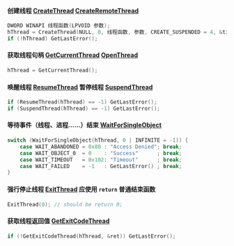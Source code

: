 #### 创建线程 [CreateThread](https://docs.microsoft.com/en-us/windows/win32/api/processthreadsapi/nf-processthreadsapi-createthread) [CreateRemoteThread](https://docs.microsoft.com/en-us/windows/win32/api/processthreadsapi/nf-processthreadsapi-createremotethread)

```cpp
DWORD WINAPI 线程函数(LPVOID 参数);
hThread = CreateThread(NULL, 0, 线程函数, 参数, CREATE_SUSPENDED = 4, &tid);
if (!hThread) GetLastError();
```

#### 获取线程句柄 [GetCurrentThread](https://docs.microsoft.com/en-us/windows/win32/api/processthreadsapi/nf-processthreadsapi-getcurrentthread) [OpenThread](https://docs.microsoft.com/en-us/windows/win32/api/processthreadsapi/nf-processthreadsapi-openthread)

```cpp
hThread = GetCurrentThread();
```

#### 唤醒线程 [ResumeThread](https://docs.microsoft.com/en-us/windows/win32/api/processthreadsapi/nf-processthreadsapi-resumethread) 暂停线程 [SuspendThread](https://docs.microsoft.com/en-us/windows/win32/api/processthreadsapi/nf-processthreadsapi-suspendthread)

```cpp
if (ResumeThread(hThread) == -1) GetLastError();
if (SuspendThread(hThread) == -1) GetLastError();
```

#### 等待事件（线程、进程……）结束 [WaitForSingleObject](https://docs.microsoft.com/en-us/windows/win32/api/synchapi/nf-synchapi-waitforsingleobject)

```cpp
switch (WaitForSingleObject(hThread, 0 | INFINITE = -1)) {
    case WAIT_ABANDONED = 0x80 : "Access Denied"; break;
    case WAIT_OBJECT_0  = 0    : "Success"      ; break;
    case WAIT_TIMEOUT   = 0x102: "Timeout"      ; break;
    case WAIT_FAILED    = -1   : GetLastError() ; break;
}
```

#### 强行停止线程 [ExitThread](https://docs.microsoft.com/en-us/windows/win32/api/processthreadsapi/nf-processthreadsapi-exitthread) 应使用 `return` 普通结束函数

```cpp
ExitThread(0); // should be return 0;
```

#### 获取线程返回值 [GetExitCodeThread](https://docs.microsoft.com/en-us/windows/win32/api/processthreadsapi/nf-processthreadsapi-getexitcodethread)

```cpp
if (!GetExitCodeThread(hThread, &ret)) GetLastError();
```
